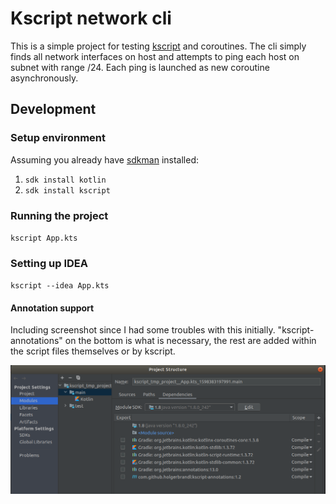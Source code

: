 # Kscript network cli
This is a simple project for testing [kscript](https://github.com/holgerbrandl/kscript) and coroutines. 
The cli simply finds all network interfaces on host and attempts to ping each host on subnet with range /24. 
Each ping is launched as new coroutine asynchronously.

## Development
### Setup environment
Assuming you already have [sdkman](https://sdkman.io/) installed:

1. `sdk install kotlin`
1. `sdk install kscript`

### Running the project
`kscript App.kts` 

### Setting up IDEA
`kscript --idea App.kts`

#### Annotation support
Including screenshot since I had some troubles with this initially. 
"kscript-annotations" on the bottom is what is necessary, the rest are added within the script files themselves
or by kscript.

![idea project setup](/screenshots/idea_project_structure_annotation_setup.png)
